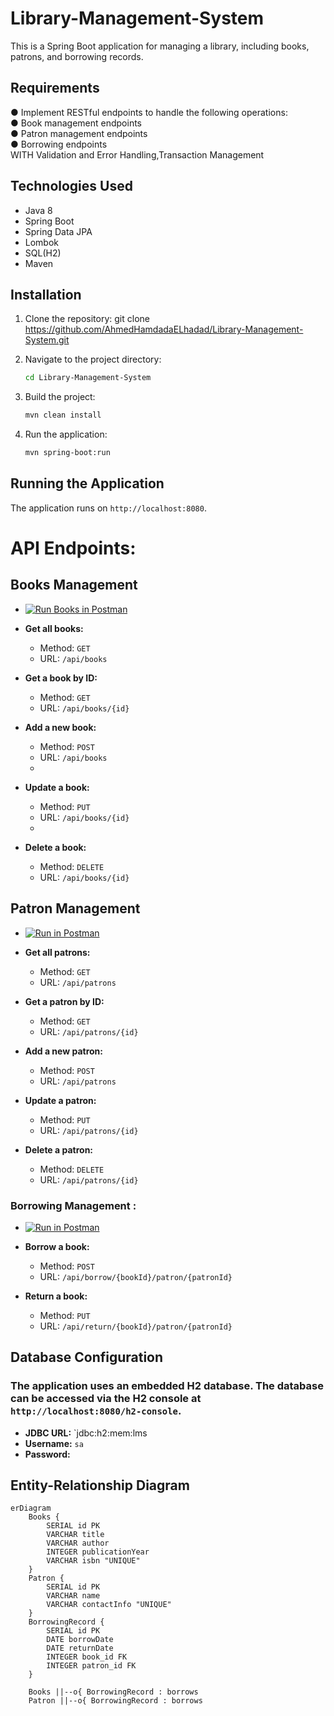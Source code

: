 # Library-Management-System
This is a Spring Boot application for managing a library, including books, patrons, and borrowing records.
## Requirements
● Implement RESTful endpoints to handle the following operations:       
● Book management endpoints            
● Patron management endpoints            
● Borrowing endpoints   
WITH Validation and Error Handling,Transaction Management 

## Technologies Used
- Java 8
- Spring Boot
- Spring Data JPA
- Lombok
- SQL(H2)
- Maven

## Installation
  1. Clone the repository:
   git clone https://github.com/AhmedHamdadaELhadad/Library-Management-System.git

2. Navigate to the project directory:
   ```bash
   cd Library-Management-System
   ```

3. Build the project:
   ```bash
   mvn clean install
   ```

4. Run the application:
   ```bash
   mvn spring-boot:run
   ```
## Running the Application

The application runs on `http://localhost:8080`.

# API Endpoints:

## Books Management
- [![Run Books in Postman](https://run.pstmn.io/button.svg)](https://gold-flare-136526.postman.co/workspace/Team-Workspace~0995296d-00d7-473d-88f9-ff181e750100/folder/24469503-a1595cb2-50fb-434c-8ad6-461cb5e90f82?action=share&creator=24469503&ctx=documentation)
- **Get all books:**
  - Method: `GET`
  - URL: `/api/books`

- **Get a book by ID:**
  - Method: `GET`
  - URL: `/api/books/{id}`

- **Add a new book:**
  - Method: `POST`
  - URL: `/api/books`
  - 
- **Update a book:**
  - Method: `PUT`
  - URL: `/api/books/{id}`
  - 
- **Delete a book:**
  - Method: `DELETE`
  - URL: `/api/books/{id}`
## Patron Management
- [![Run in Postman](https://run.pstmn.io/button.svg)](https://gold-flare-136526.postman.co/workspace/Team-Workspace~0995296d-00d7-473d-88f9-ff181e750100/folder/24469503-af1a9054-4ced-4691-9703-ed3cb4368af4?action=share&creator=24469503&ctx=documentation)

- **Get all patrons:**
  - Method: `GET`
  - URL: `/api/patrons`

- **Get a patron by ID:**
  - Method: `GET`
  - URL: `/api/patrons/{id}`

- **Add a new patron:**
  - Method: `POST`
  - URL: `/api/patrons`

- **Update a patron:**
  - Method: `PUT`
  - URL: `/api/patrons/{id}`

- **Delete a patron:**
  - Method: `DELETE`
  - URL: `/api/patrons/{id}`

### Borrowing Management :
- [![Run in Postman](https://run.pstmn.io/button.svg)](https://gold-flare-136526.postman.co/workspace/Team-Workspace~0995296d-00d7-473d-88f9-ff181e750100/folder/24469503-68f0ffc7-26ab-4a9e-b2a2-9bc049cdb740?action=share&creator=24469503&ctx=documentation)
- **Borrow a book:**
  - Method: `POST`
  - URL: `/api/borrow/{bookId}/patron/{patronId}`

- **Return a book:**
  - Method: `PUT`
  - URL: `/api/return/{bookId}/patron/{patronId}`



## Database Configuration 

### The application uses an embedded H2 database. The database can be accessed via the H2 console at `http://localhost:8080/h2-console`.

- **JDBC URL:** `jdbc:h2:mem:lms
- **Username:** `sa`
- **Password:**


## Entity-Relationship Diagram

```mermaid
erDiagram
    Books {
        SERIAL id PK
        VARCHAR title
        VARCHAR author
        INTEGER publicationYear
        VARCHAR isbn "UNIQUE"
    }
    Patron {
        SERIAL id PK
        VARCHAR name
        VARCHAR contactInfo "UNIQUE"
    }
    BorrowingRecord {
        SERIAL id PK
        DATE borrowDate
        DATE returnDate
        INTEGER book_id FK
        INTEGER patron_id FK
    }

    Books ||--o{ BorrowingRecord : borrows
    Patron ||--o{ BorrowingRecord : borrows

